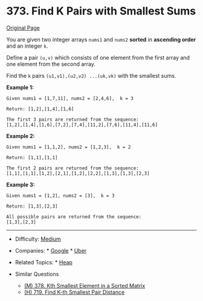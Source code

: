 # 373. Find K Pairs with Smallest Sums

[Original Page](https://leetcode.com/problems/find-k-pairs-with-smallest-sums/description/)

You are given two integer arrays `nums1` and `nums2` **sorted** in **ascending order** and an integer `k`.

Define a pair `(u,v)` which consists of one element from the first array and one element from the second array.

Find the `k` pairs `(u1,v1),(u2,v2) ...(uk,vk)` with the smallest sums.

**Example 1:**
```
Given nums1 = [1,7,11], nums2 = [2,4,6],  k = 3

Return: [1,2],[1,4],[1,6]

The first 3 pairs are returned from the sequence:
[1,2],[1,4],[1,6],[7,2],[7,4],[11,2],[7,6],[11,4],[11,6]
```

**Example 2:**
```
Given nums1 = [1,1,2], nums2 = [1,2,3],  k = 2

Return: [1,1],[1,1]

The first 2 pairs are returned from the sequence:
[1,1],[1,1],[1,2],[2,1],[1,2],[2,2],[1,3],[1,3],[2,3]
```

**Example 3:**
```
Given nums1 = [1,2], nums2 = [3],  k = 3 

Return: [1,3],[2,3]

All possible pairs are returned from the sequence:
[1,3],[2,3]
```

---


* Difficulty: [Medium](https://leetcode.com/problemset/all/?difficulty=Midium)
* Companies: * [Google](https://leetcode.com/company/google/) * [Uber](https://leetcode.com/company/uber/)
* Related Topics: * [Heap](https://leetcode.com/tag/heap/)
   
* Similar Questions 
  * [(M) 378. Kth Smallest Element in a Sorted Matrix](https://leetcode.com/problems/kth-smallest-element-in-a-sorted-matrix/description/)
  * [(H) 719. Find K-th Smallest Pair Distance](https://leetcode.com/problems/find-k-th-smallest-pair-distance/description/)
